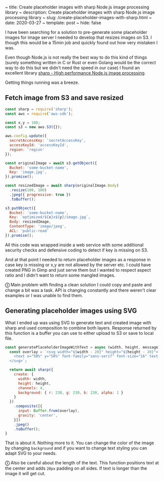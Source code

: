 ~ title: Create placeholder images with sharp Node.js image processing library
~ description: Create placeholder images with sharp Node.js image processing library
~ slug: /create-placeholder-images-with-sharp.html
~ date: 2020-03-27
~ template: post
~ hide: false

I have been searching for a solution to pre-generate some placeholder images for image server I needed to develop that resizes images on S3. I though this would be a 15min job and quickly found out how very mistaken I was.

Even though Node.js is not really the best way to do this kind of things (surely something written in C or Rust or even Golang would be the correct way to do this but we didn't need the speed in our case) I found an excellent library [sharp - High performance Node.js image processing](https://github.com/lovell/sharp).

Getting things running was a breeze.

## Fetch image from S3 and save resized

```js
const sharp = require('sharp');
const aws = require('aws-sdk');

const x,y = 100;
const s3 = new aws.S3({});

aws.config.update({
  secretAccessKey: 'secretAccessKey',
  accessKeyId: 'accessKeyId',
  region: 'region'
});

const originalImage = await s3.getObject({
  Bucket: 'some-bucket-name',
  Key: 'image.jpg',
}).promise();

const resizedImage = await sharp(originalImage.Body)
  .resize(100, 100)
  .jpeg({ progressive: true })
  .toBuffer();

s3.putObject({
  Bucket: 'some-bucket-name',
  Key: `optimized/${x}x${y}/image.jpg`,
  Body: resizedImage,
  ContentType: 'image/jpeg',
  ACL: 'public-read'
}).promise();
```

All this code was wrapped inside a web service with some additional security checks and defensive coding to detect if key is missing on S3.

And at that point I needed to return placeholder images as a response in case key is missing or x,y are not allowed by the server etc. I could have created PNG in Gimp and just serve them but I wanted to respect aspect ratio and I didn't want to return some mangled images.

**ⓘ** Main problem with finding a clean solution I could copy and paste and change a bit was a task. API is changing constantly and there weren't clear examples or I was unable to find them.

## Generating placeholder images using SVG

What I ended up was using SVG to generate text and created image with sharp and used composition to combine both layers. Response returned by this function is a buffer you can use to either upload to S3 or save to local file.

```js
const generatePlaceholderImageWithText = async (width, height, message) => {
  const overlay = `<svg width="${width - 20}" height="${height - 20}">
    <text x="50%" y="50%" font-family="sans-serif" font-size="16" text-anchor="middle">${message}</text>
  </svg>`;

  return await sharp({
    create: {
      width: width,
      height: height,
      channels: 4,
      background: { r: 230, g: 230, b: 230, alpha: 1 }
    }
  })
    .composite([{
      input: Buffer.from(overlay),
      gravity: 'center',
    }])
    .jpeg()
    .toBuffer();
}
```

That is about it. Nothing more to it. You can change the color of the image by changing `background` and if you want to change text styling you can adapt SVG to your needs.

**ⓘ** Also be careful about the length of the text. This function positions text at the center and adds `20px` padding on all sides. If text is longer than the image it will get cut.

